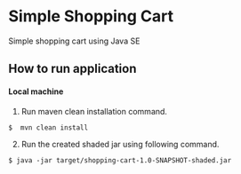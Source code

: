 # Simple Shopping Cart
Simple shopping cart using Java SE

## How to run application

#### Local machine

1. Run maven clean installation command.
```
$  mvn clean install
```

2. Run the created shaded jar using following command.
```
$ java -jar target/shopping-cart-1.0-SNAPSHOT-shaded.jar
```


